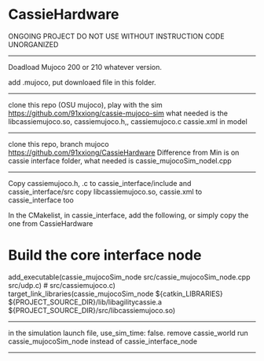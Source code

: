 # CassieHardware

ONGOING PROJECT 
DO NOT USE WITHOUT INSTRUCTION 
CODE UNORGANIZED 


-------------
Doadload Mujoco  200 or 210 whatever version. 

add .mujoco, put downloaed file in this folder. 

-----------------------------------------

clone this repo (OSU mujoco), play with the sim 
https://github.com/91xxiong/cassie-mujoco-sim
what needed is the libcassiemujoco.so, cassiemujoco.h,, cassiemujoco.c
cassie.xml in model 

-----------------------------------------

clone this repo, branch mujoco 
https://github.com/91xxiong/CassieHardware
Difference from Min is on cassie interface folder, 
what needed is cassie_mujocoSim_nodel.cpp 

-----------------------------------------
Copy cassiemujoco.h, .c to cassie_interface/include and cassie_interface/src 
copy libcassiemujoco.so, cassie.xml to cassie_interface too

In the CMakelist, in cassie_interface, add the following, or simply copy the one from CassieHardware

# Build the core interface node
add_executable(cassie_mujocoSim_node src/cassie_mujocoSim_node.cpp src/udp.c) # src/cassiemujoco.c)
target_link_libraries(cassie_mujocoSim_node ${catkin_LIBRARIES} ${PROJECT_SOURCE_DIR}/lib/libagilitycassie.a ${PROJECT_SOURCE_DIR}/src/libcassiemujoco.so)


-----------------------------------------

in the simulation launch file, 
use_sim_time: false. 
remove cassie_world
run cassie_mujocoSim_node instead of cassie_interface_node

----------------------------------------
